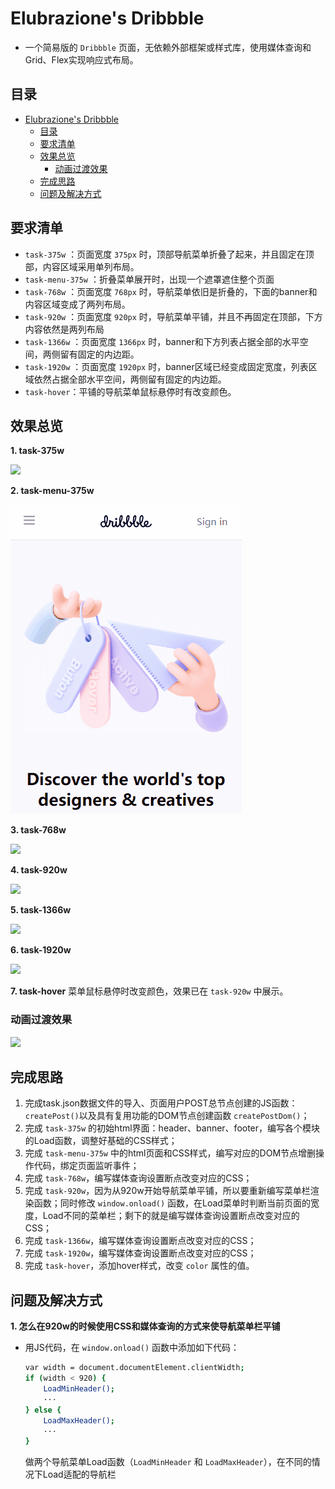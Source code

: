 # Elubrazione's Dribbble
- 一个简易版的 `Dribbble` 页面，无依赖外部框架或样式库，使用媒体查询和Grid、Flex实现响应式布局。

## 目录
- [Elubrazione's Dribbble](#elubraziones-dribbble)
  - [目录](#目录)
  - [要求清单](#要求清单)
  - [效果总览](#效果总览)
    - [动画过渡效果](#动画过渡效果)
  - [完成思路](#完成思路)
  - [问题及解决方式](#问题及解决方式)

## 要求清单
- `task-375w` ：页面宽度 `375px` 时，顶部导航菜单折叠了起来，并且固定在顶部，内容区域采用单列布局。
- `task-menu-375w` ：折叠菜单展开时，出现一个遮罩遮住整个页面
- `task-768w` ：页面宽度 `768px` 时，导航菜单依旧是折叠的，下面的banner和内容区域变成了两列布局。
- `task-920w` ：页面宽度 `920px` 时，导航菜单平铺，并且不再固定在顶部，下方内容依然是两列布局
- `task-1366w` ：页面宽度 `1366px` 时，banner和下方列表占据全部的水平空间，两侧留有固定的内边距。
- `task-1920w` ：页面宽度 `1920px` 时，banner区域已经变成固定宽度，列表区域依然占据全部水平空间，两侧留有固定的内边距。
- `task-hover`：平铺的导航菜单鼠标悬停时有改变颜色。

## 效果总览

**1. task-375w**

<img src="./mdsrc/375w.gif">

**2. task-menu-375w**

<img src="./mdsrc/menu-375w.gif">

**3. task-768w**

<img src="./mdsrc/768w.gif">

**4. task-920w**

<img src="./mdsrc/920w.gif">

**5. task-1366w**

<img src="./mdsrc/1366w.gif">

**6. task-1920w**

<img src="./mdsrc/1920w.gif">

**7. task-hover**
菜单鼠标悬停时改变颜色，效果已在 `task-920w` 中展示。

### 动画过渡效果
<img src="./mdsrc/trans.gif">

## 完成思路
1. 完成task.json数据文件的导入、页面用户POST总节点创建的JS函数：`createPost()`以及具有复用功能的DOM节点创建函数 `createPostDom()`；
2. 完成 `task-375w` 的初始html界面：header、banner、footer，编写各个模块的Load函数，调整好基础的CSS样式；
3. 完成 `task-menu-375w` 中的html页面和CSS样式，编写对应的DOM节点增删操作代码，绑定页面监听事件；
4. 完成 `task-768w`，编写媒体查询设置断点改变对应的CSS；
5. 完成 `task-920w`，因为从920w开始导航菜单平铺，所以要重新编写菜单栏渲染函数；同时修改 `window.onload()` 函数，在Load菜单时判断当前页面的宽度，Load不同的菜单栏；剩下的就是编写媒体查询设置断点改变对应的CSS；
6. 完成 `task-1366w`，编写媒体查询设置断点改变对应的CSS；
7. 完成 `task-1920w`，编写媒体查询设置断点改变对应的CSS；
8. 完成 `task-hover`，添加hover样式，改变 `color` 属性的值。

## 问题及解决方式
**1. 怎么在920w的时候使用CSS和媒体查询的方式来使导航菜单栏平铺**
* 用JS代码，在 `window.onload()` 函数中添加如下代码：

    ```bash
    var width = document.documentElement.clientWidth;
    if (width < 920) {
        LoadMinHeader();
        ···
    } else {
        LoadMaxHeader();
        ···
    }
    ```
    做两个导航菜单Load函数（`LoadMinHeader` 和 `LoadMaxHeader`），在不同的情况下Load适配的导航栏
